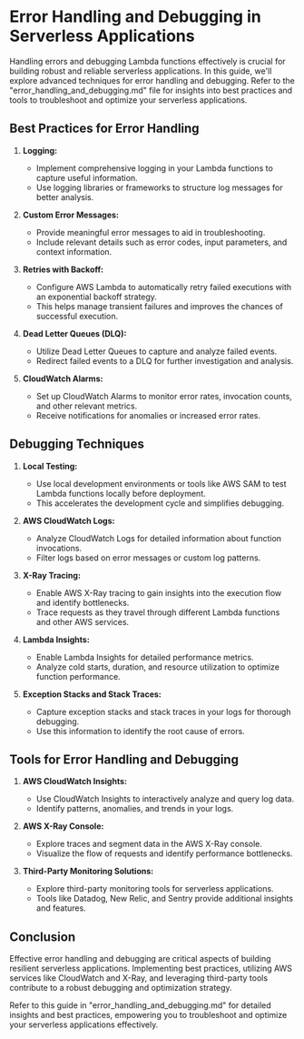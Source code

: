 # Error Handling and Debugging in Serverless Applications

Handling errors and debugging Lambda functions effectively is crucial for building robust and reliable serverless applications. In this guide, we'll explore advanced techniques for error handling and debugging. Refer to the "error_handling_and_debugging.md" file for insights into best practices and tools to troubleshoot and optimize your serverless applications.

## Best Practices for Error Handling

1. **Logging:**
   - Implement comprehensive logging in your Lambda functions to capture useful information.
   - Use logging libraries or frameworks to structure log messages for better analysis.

2. **Custom Error Messages:**
   - Provide meaningful error messages to aid in troubleshooting.
   - Include relevant details such as error codes, input parameters, and context information.

3. **Retries with Backoff:**
   - Configure AWS Lambda to automatically retry failed executions with an exponential backoff strategy.
   - This helps manage transient failures and improves the chances of successful execution.

4. **Dead Letter Queues (DLQ):**
   - Utilize Dead Letter Queues to capture and analyze failed events.
   - Redirect failed events to a DLQ for further investigation and analysis.

5. **CloudWatch Alarms:**
   - Set up CloudWatch Alarms to monitor error rates, invocation counts, and other relevant metrics.
   - Receive notifications for anomalies or increased error rates.

## Debugging Techniques

1. **Local Testing:**
   - Use local development environments or tools like AWS SAM to test Lambda functions locally before deployment.
   - This accelerates the development cycle and simplifies debugging.

2. **AWS CloudWatch Logs:**
   - Analyze CloudWatch Logs for detailed information about function invocations.
   - Filter logs based on error messages or custom log patterns.

3. **X-Ray Tracing:**
   - Enable AWS X-Ray tracing to gain insights into the execution flow and identify bottlenecks.
   - Trace requests as they travel through different Lambda functions and other AWS services.

4. **Lambda Insights:**
   - Enable Lambda Insights for detailed performance metrics.
   - Analyze cold starts, duration, and resource utilization to optimize function performance.

5. **Exception Stacks and Stack Traces:**
   - Capture exception stacks and stack traces in your logs for thorough debugging.
   - Use this information to identify the root cause of errors.

## Tools for Error Handling and Debugging

1. **AWS CloudWatch Insights:**
   - Use CloudWatch Insights to interactively analyze and query log data.
   - Identify patterns, anomalies, and trends in your logs.

2. **AWS X-Ray Console:**
   - Explore traces and segment data in the AWS X-Ray console.
   - Visualize the flow of requests and identify performance bottlenecks.

3. **Third-Party Monitoring Solutions:**
   - Explore third-party monitoring tools for serverless applications.
   - Tools like Datadog, New Relic, and Sentry provide additional insights and features.

## Conclusion

Effective error handling and debugging are critical aspects of building resilient serverless applications. Implementing best practices, utilizing AWS services like CloudWatch and X-Ray, and leveraging third-party tools contribute to a robust debugging and optimization strategy.

Refer to this guide in "error_handling_and_debugging.md" for detailed insights and best practices, empowering you to troubleshoot and optimize your serverless applications effectively.

